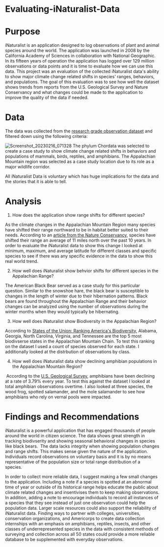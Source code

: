 # Evaluating-iNaturalist-Data
# Purpose
  iNaturalist is an application designed to log observations of plant and animal species around the world. The application was launched in 2008 by the California Academy of Sciences in collaboration with National Geographic. In its fifteen years of operation the application has logged over 129 million observations or data points and it is time to evaluate how we can use this data. This project was an evaluation of the collected iNaturalist data's ability to show major climate change related shifts in species' ranges, behaviors, and populations. The goal of this evaluation was to see how well the dataset shows trends from reports from the U.S. Geological Survey and Nature Conservancy and what changes could be made to the application to improve the quality of the data if needed.
 # Data
 The data was collected from the [research grade observation dataset](https://www.gbif.org/dataset/50c9509d-22c7-4a22-a47d-8c48425ef4a7) and filtered down using the following criteria:
 
 ![Screenshot_20230216_071328](https://user-images.githubusercontent.com/124311840/227793567-4078d37e-5342-467b-99fe-e740b491e1fa.png)
The phylum Chordata was selected to create a case study to show climate change related shifts in behaviors and populations of mammals, birds, reptiles, and amphibians. The Appalachian Mountain region was selected as a case study location due to its role as a major wildlife corridor.

All iNaturalist Data is voluntary which has huge implications for the data and the stories that it is able to tell. 
# Analysis
1. How does the application show range shifts for different species? 

As the climate changes in the Appalachian Mountain Region many species have shifted their range northward to be in habitat better suited to their needs. According to an [article from the Nature Conservancy](https://www.nature.org/en-us/what-we-do/our-priorities/protect-water-and-land/land-and-water-stories/climate-resilient-network), species have shifted their range an average of 11 miles north over the past 10 years. In order to evaluate the iNaturalist data to show this change I looked at minimum, maximum, and average latitude for different classes and specific species to see if there was any specific evidence in the data to show this real world trend. 


 2. How well does iNaturalist show behvior shifts for different species in the Appalachian Range?
 
  The American Black Bear served as a case study for this particular question. Similar to the snowshoe hare, the black bear is susceptible to changes in the length of     winter due to their hibernation patterns. Black bears are found throughout the Appalachian Range and their behavior changes can be analyzed using the number of        observations during the winter months when they would typically be hibernating.

3. How well does iNaturalist show Biodiversity in the Appalachian Region? 

According to [States of the Union: Ranking America's Biodiversity](https://www.natureserve.org/sites/default/files/publications/files/stateofunions.pdf), Alabama, Georgia, North Carolina, Virginia, and Tennessee are the top 5 most biodivserse states in the Appalachian Mountain Chain. To test this ranking on the dataset I used a count of species observed for each state. I additionally looked at the distrbution of observations by class. 

4. How well does iNaturalist data show declining amphibian populations in the Appalachian Mountain Region?

 According to the [U.S. Geological Survey](https://www.usgs.gov/faqs/why-are-amphibian-populations-declining), amphibians have been declining at a rate of 3.79% every year. To test this against the dataset I looked at total amphibian observations overtime. I also looked at three species, the wood frog, spotted salamander, and the mole salamander to see how amphibians who rely on vernal pools were impacted. 
 # Findings and Recommendations
 iNaturalist is a powerful application that has engaged thousands of people around the world in citizen science. The data shows great strength in tracking biodivserity and showing seasonal behavioral changes in species like black bears. 
The data lacks integrity when showing population changes and range shifts. This makes sense given the nature of the application. Individuals record observations on voluntary basis and it is by no means representative of the population size or total range distribution of a species. 

In order to collect more reliable data, I suggest making a few small changes to the application. Including a note if a species is spotted at an abnormal time of year or outside of its historical range helps educate the public about climate related changes and insentivises them to keep making observations. In addition, adding a note to encourage individuals to record all instances of a species that they see instead of just one observation could help the population data.
Larger scale resources could also support the reliability of iNaturalist data. Finding ways to partner with colleges, universities, conservation organizations, and Americorps to create data collection internships with an emphasis on amphibians, reptiles, insects, and other classes of underrepresented species in the data with consistent methods of surveying and collection across all 50 states could provide a more reliable database to be supplemented with everyday observations.
 
 
